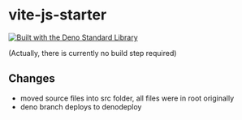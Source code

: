 # vite-js-starter
[![Built with the Deno Standard Library](https://raw.githubusercontent.com/denoland/deno_std/main/badge.svg)](https://deno.land/std)

(Actually, there is currently no build step required)




## Changes

- moved source files into src folder, all files were in root originally
- deno branch deploys to denodeploy
